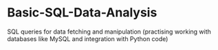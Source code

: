 # Basic-SQL-Data-Analysis
SQL queries for data fetching and manipulation (practising working with databases like MySQL and integration with Python code)
